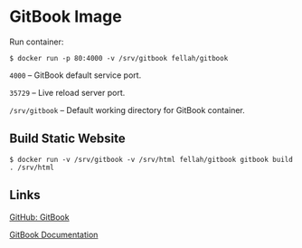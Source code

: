 # GitBook Image

Run container:

```
$ docker run -p 80:4000 -v /srv/gitbook fellah/gitbook
```

`4000` – GitBook default service port.

`35729` – Live reload server port.

`/srv/gitbook` – Default working directory for GitBook container.


## Build Static Website

```
$ docker run -v /srv/gitbook -v /srv/html fellah/gitbook gitbook build . /srv/html
```

## Links

[GitHub: GitBook](https://github.com/GitbookIO/gitbook)

[GitBook Documentation](http://help.gitbook.com/)
